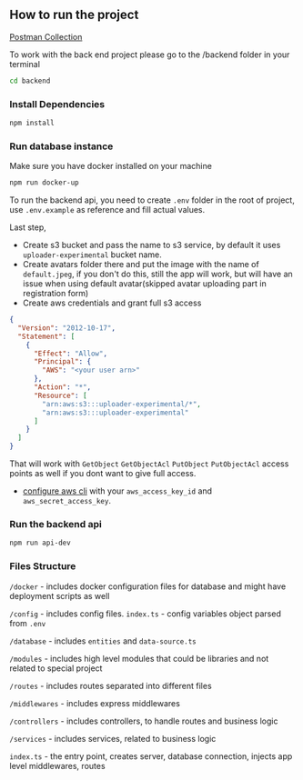 ## How to run the project
[Postman Collection](https://identity.getpostman.com/login?continue=https%3A%2F%2Fultras-io.postman.co%2Fworkspace%2FUltras-Workspace~95667896-c9c3-4350-852c-8dc31ceacb9b%2Fcollection%2F17779574-a3a79ced-6b49-4bef-b02e-93d3949a024c%3Faction%3Dshare%26creator%3D17779574)

To work with the back end project please go to the /backend folder in your terminal

```bash
cd backend
```

### Install Dependencies

```bash
npm install
```

### Run database instance

Make sure you have docker installed on your machine

```bash
npm run docker-up
```

To run the backend api, you need to create `.env` folder in the root of project, use `.env.example` as reference and fill actual values.

Last step,

- Create s3 bucket and pass the name to s3 service, by default it uses `uploader-experimental` bucket name.
- Create avatars folder there and put the image with the name of `default.jpeg`, if you don't do this,
      still the app will work, but will have an issue when using default avatar(skipped avatar uploading part in registration form)
- Create aws credentials and grant full s3 access
```json
{
  "Version": "2012-10-17",
  "Statement": [
    {
      "Effect": "Allow",
      "Principal": {
        "AWS": "<your user arn>"
      },
      "Action": "*",
      "Resource": [
        "arn:aws:s3:::uploader-experimental/*",
        "arn:aws:s3:::uploader-experimental"
      ]
    }
  ]
}
```

That will work with
`GetObject`
`GetObjectAcl`
`PutObject`
`PutObjectAcl` access points as well if you dont want to give full access.

- [configure aws cli](https://docs.aws.amazon.com/cli/latest/reference/configure/) with your `aws_access_key_id` and `aws_secret_access_key`.


### Run the backend api

```bash
npm run api-dev
```

### Files Structure

`/docker` - includes docker configuration files for database and might have deployment scripts as well

`/config` - includes config files. `index.ts` - config variables object parsed from `.env`

`/database` - includes `entities` and `data-source.ts`

`/modules` - includes high level modules that could be libraries and not related to special project

`/routes` - includes routes separated into different files

`/middlewares` - includes express middlewares

`/controllers` - includes controllers, to handle routes and business logic

`/services` - includes services, related to business logic

`index.ts` - the entry point, creates server, database connection, injects app level middlewares, routes
